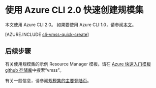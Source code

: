 <properties
    pageTitle="在 Azure 中快速创建规模集 - CLI | Azure"
    description="使用 CLI 快速创建部署规模集。"
    keywords="虚拟机规模集"
    services="virtual-machine-scale-sets"
    documentationcenter=""
    author="gatneil"
    manager="madhana"
    editor="tysonn"
    tags="azure-resource-manager"
    translationtype="Human Translation" />
<tags
    ms.assetid="bc8c377a-8c3f-45b8-8b2d-acc2d6d0b1e8"
    ms.service="virtual-machines-linux"
    ms.workload="infrastructure-services"
    ms.tgt_pltfrm="vm-linux"
    ms.devlang="na"
    ms.topic="article"
    ms.date="2/21/2017"
    wacn.date="04/17/2017"
    ms.author="negat"
    ms.sourcegitcommit="e0e6e13098e42358a7eaf3a810930af750e724dd"
    ms.openlocfilehash="ed37ea3d9e81116e751194d3dba6133b590c6b63"
    ms.lasthandoff="04/06/2017" />

# <a name="quickly-create-a-scale-set-using-the-azure-cli-20"></a>使用 Azure CLI 2.0 快速创建规模集

本文使用 Azure CLI 2.0。 如果要使用 Azure CLI 1.0，请参阅[本文](/documentation/articles/virtual-machine-scale-sets-cli-quick-create-cli-nodejs/)。

[AZURE.INCLUDE [cli-vmss-quick-create](../../includes/virtual-machines-linux-cli-vmss-quick-create-include.md)]

## <a name="next-steps"></a>后续步骤
有关使用规模集的示例 Resource Manager 模板，请在 [Azure 快速入门模板 github 存储库](https://github.com/Azure/azure-quickstart-templates)中搜索“vmss”。

有关一般信息，请参阅[规模集的主要登陆页](/home/features/virtual-machine-scale-sets/)。
<!--Update_Description: change to Azure CLI 2.0-->